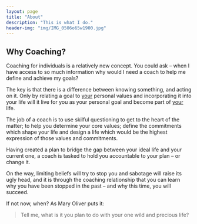 ```yaml
---
layout: page
title: "About"
description: "This is what I do."
header-img: "img/IMG_0506o65w1900.jpg"
---
```



## Why Coaching?
Coaching for individuals is a relatively new concept. You could ask – when I have access to so much information why would I need a coach to help me define and achieve my goals?

The key is that there is a difference between knowing something, and acting on it. Only by relating a goal to <u>your</u> personal values and incorporating it into your life will it live for you as your personal goal and become part of <u>your</u> life.

The job of a coach is to use skilful questioning to get to the heart of the matter; to help you determine your core values; define the commitments which shape your life and design a life which would be the highest expression of those values and commitments.

Having created a plan to bridge the gap between your ideal life and your current one, a coach is tasked to hold you accountable to your plan – or change it. 

On the way, limiting beliefs will try to stop you and sabotage will raise its ugly head, and it is through the coaching relationship that you can learn why you have been stopped in the past – and why this time, you will succeed.

If not now, when? As Mary Oliver puts it:

> Tell me, what is it you plan to do with your one wild and precious life?



